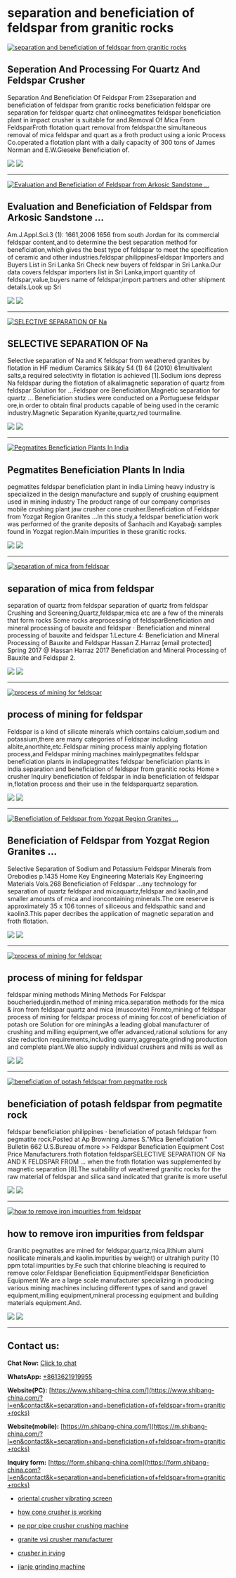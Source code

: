 # separation and beneficiation of feldspar from granitic rocks

<a href="https://swt.shibang-china.com/?l=en&img&k=separation+and+beneficiation+of+feldspar+from+granitic+rocks" target="_blank">![separation and beneficiation of feldspar from granitic rocks](http://static.shibang-china.com/all-800x300/176.jpg)</a>

## Seperation And Processing For Quartz And Feldspar Crusher
Separation And Beneficiation Of Feldspar From 23separation and beneficiation of feldspar from granitic rocks beneficiation feldspar ore separation for feldspar quartz chat onlineegmatites feldspar beneficiation plant in impact crusher is suitable for and.Removal Of Mica From FeldsparFroth flotation quart removal from feldspar.the simultaneous removal of mica feldspar and quart as a froth product using a ionic Process Co.operated a flotation plant with a daily capacity of 300 tons of James Norman and E.W.Gieseke Beneficiation of.


<a href="https://whatsapp.shibangsoft.com/WhatsApp.php" target="_blank" title="WhatsApp">![](http://static.shibang-china.com/icon/whatsapp.png)</a> <a href="https://swt.shibang-china.com/?l=en&icon&k=separation+and+beneficiation+of+feldspar+from+granitic+rocks" target="_blank">![](http://static.shibang-china.com/icon/chat-en.png)</a>

---

<a href="https://swt.shibang-china.com/?l=en&img&k=separation+and+beneficiation+of+feldspar+from+granitic+rocks" target="_blank">![Evaluation and Beneficiation of Feldspar from Arkosic Sandstone …](http://static.shibang-china.com/all-800x300/429.jpg)</a>

## Evaluation and Beneficiation of Feldspar from Arkosic Sandstone …
Am.J.Appl.Sci.3 (1): 1661,2006 1656 from south Jordan for its commercial feldspar content,and to determine the best separation method for beneficiation,which gives the best type of feldspar to meet the specification of ceramic and other industries.feldspar philippinesFeldspar Importers and Buyers List in Sri Lanka Sri Check new buyers of feldspar in Sri Lanka.Our data covers feldspar importers list in Sri Lanka,import quantity of feldspar,value,buyers name of feldspar,import partners and other shipment details.Look up Sri


<a href="https://whatsapp.shibangsoft.com/WhatsApp.php" target="_blank" title="WhatsApp">![](http://static.shibang-china.com/icon/whatsapp.png)</a> <a href="https://swt.shibang-china.com/?l=en&icon&k=separation+and+beneficiation+of+feldspar+from+granitic+rocks" target="_blank">![](http://static.shibang-china.com/icon/chat-en.png)</a>

---

<a href="https://swt.shibang-china.com/?l=en&img&k=separation+and+beneficiation+of+feldspar+from+granitic+rocks" target="_blank">![SELECTIVE SEPARATION OF Na](http://static.shibang-china.com/all-800x300/290.jpg)</a>

## SELECTIVE SEPARATION OF Na
Selective separation of Na and K feldspar from weathered granites by flotation in HF medium Ceramics Silik&#225;ty 54 (1) 64 (2010) 61multivalent salts,a required selectivity in flotation is achieved [1].Sodium ions depress Na feldspar during the flotation of alkalimagnetic separation of quartz from feldspar Solution for …Feldspar ore Beneficiation,Magnetic separation for quartz … Beneficiation studies were conducted on a Portuguese feldspar ore,in order to obtain final products capable of being used in the ceramic industry.Magnetic Separation Kyanite,quartz,red tourmaline.


<a href="https://whatsapp.shibangsoft.com/WhatsApp.php" target="_blank" title="WhatsApp">![](http://static.shibang-china.com/icon/whatsapp.png)</a> <a href="https://swt.shibang-china.com/?l=en&icon&k=separation+and+beneficiation+of+feldspar+from+granitic+rocks" target="_blank">![](http://static.shibang-china.com/icon/chat-en.png)</a>

---

<a href="https://swt.shibang-china.com/?l=en&img&k=separation+and+beneficiation+of+feldspar+from+granitic+rocks" target="_blank">![Pegmatites Beneficiation Plants In India](http://static.shibang-china.com/all-800x300/1217.jpg)</a>

## Pegmatites Beneficiation Plants In India
pegmatites feldspar beneficiation plant in india Liming heavy industry is specialized in the design manufacture and supply of crushing equipment used in mining industry The product range of our company comprises mobile crushing plant jaw crusher cone crusher.Beneficiation of Feldspar from Yozgat Region Granites …In this study,a feldspar beneficiation work was performed of the granite deposits of Sanhacih and Kayabağı samples found in Yozgat region.Main impurities in these granitic rocks.


<a href="https://whatsapp.shibangsoft.com/WhatsApp.php" target="_blank" title="WhatsApp">![](http://static.shibang-china.com/icon/whatsapp.png)</a> <a href="https://swt.shibang-china.com/?l=en&icon&k=separation+and+beneficiation+of+feldspar+from+granitic+rocks" target="_blank">![](http://static.shibang-china.com/icon/chat-en.png)</a>

---

<a href="https://swt.shibang-china.com/?l=en&img&k=separation+and+beneficiation+of+feldspar+from+granitic+rocks" target="_blank">![separation of mica from feldspar](http://static.shibang-china.com/all-800x300/1074.jpg)</a>

## separation of mica from feldspar
separation of quartz from feldspar separation of quartz from feldspar Crushing and Screening,Quartz,feldspar,mica etc are a few of the minerals that form rocks Some rocks areprocessing of feldsparBeneficiation and mineral processing of bauxite and feldspar &#183; Beneficiation and mineral processing of bauxite and feldspar 1.Lecture 4: Beneficiation and Mineral Processing of Bauxite and Feldspar Hassan Z.Harraz [email protected] Spring 2017 @ Hassan Harraz 2017 Beneficiation and Mineral Processing of Bauxite and Feldspar 2.


<a href="https://whatsapp.shibangsoft.com/WhatsApp.php" target="_blank" title="WhatsApp">![](http://static.shibang-china.com/icon/whatsapp.png)</a> <a href="https://swt.shibang-china.com/?l=en&icon&k=separation+and+beneficiation+of+feldspar+from+granitic+rocks" target="_blank">![](http://static.shibang-china.com/icon/chat-en.png)</a>

---

<a href="https://swt.shibang-china.com/?l=en&img&k=separation+and+beneficiation+of+feldspar+from+granitic+rocks" target="_blank">![process of mining for feldspar](http://static.shibang-china.com/all-800x300/25.jpg)</a>

## process of mining for feldspar
Feldspar is a kind of silicate minerals which contains calcium,sodium and potassium,there are many categories of Feldspar including albite,anorthite,etc.Feldspar mining process mainly applying flotation process,and Feldspar mining machines mainlypegmatites feldspar beneficiation plants in indiapegmatites feldspar beneficiation plants in india.separation and beneficiation of feldspar from granitic rocks Home &#187; crusher Inquiry beneficiation of feldspar in india beneficiation of feldspar in,flotation process and their use in the feldsparquartz separation.


<a href="https://whatsapp.shibangsoft.com/WhatsApp.php" target="_blank" title="WhatsApp">![](http://static.shibang-china.com/icon/whatsapp.png)</a> <a href="https://swt.shibang-china.com/?l=en&icon&k=separation+and+beneficiation+of+feldspar+from+granitic+rocks" target="_blank">![](http://static.shibang-china.com/icon/chat-en.png)</a>

---

<a href="https://swt.shibang-china.com/?l=en&img&k=separation+and+beneficiation+of+feldspar+from+granitic+rocks" target="_blank">![Beneficiation of Feldspar from Yozgat Region Granites …](http://static.shibang-china.com/all-800x300/960.jpg)</a>

## Beneficiation of Feldspar from Yozgat Region Granites …
Selective Separation of Sodium and Potassium Feldspar Minerals from Orebodies p.1435 Home Key Engineering Materials Key Engineering Materials Vols.268 Beneficiation of Feldspar …any technology for separation of quartz feldspar and micaquartz,feldspar and kaolin,and smaller amounts of mica and ironcontaining minerals.The ore reserve is approximately 35 x 106 tonnes of siliceous and feldspathic sand and kaolin3.This paper decribes the application of magnetic separation and froth flotation.


<a href="https://whatsapp.shibangsoft.com/WhatsApp.php" target="_blank" title="WhatsApp">![](http://static.shibang-china.com/icon/whatsapp.png)</a> <a href="https://swt.shibang-china.com/?l=en&icon&k=separation+and+beneficiation+of+feldspar+from+granitic+rocks" target="_blank">![](http://static.shibang-china.com/icon/chat-en.png)</a>

---

<a href="https://swt.shibang-china.com/?l=en&img&k=separation+and+beneficiation+of+feldspar+from+granitic+rocks" target="_blank">![process of mining for feldspar](http://static.shibang-china.com/all-800x300/1045.jpg)</a>

## process of mining for feldspar
feldspar mining methods Mining Methods For Feldspar boucheriedujardin.method of mining mica.separation methods for the mica &amp; iron from feldspar quartz and mica (muscovite) Fromto,mining of feldspar process of mining for feldspar process of mining for.cost of beneficiation of potash ore Solution for ore miningAs a leading global manufacturer of crushing and milling equipment,we offer advanced,rational solutions for any size reduction requirements,including quarry,aggregate,grinding production and complete plant.We also supply individual crushers and mills as well as


<a href="https://whatsapp.shibangsoft.com/WhatsApp.php" target="_blank" title="WhatsApp">![](http://static.shibang-china.com/icon/whatsapp.png)</a> <a href="https://swt.shibang-china.com/?l=en&icon&k=separation+and+beneficiation+of+feldspar+from+granitic+rocks" target="_blank">![](http://static.shibang-china.com/icon/chat-en.png)</a>

---

<a href="https://swt.shibang-china.com/?l=en&img&k=separation+and+beneficiation+of+feldspar+from+granitic+rocks" target="_blank">![beneficiation of potash feldspar from pegmatite rock](http://static.shibang-china.com/all-800x300/721.jpg)</a>

## beneficiation of potash feldspar from pegmatite rock
feldspar beneficiation philippines &#183; beneficiation of potash feldspar from pegmatite rock.Posted at Ap Browning James S.&quot;Mica Beneficiation &quot; Bulletin 662 U.S.Bureau of.more &gt;&gt; Feldspar Beneficiation Equipment Cost Price Manufacturers.froth flotation feldsparSELECTIVE SEPARATION OF Na AND K FELDSPAR FROM … when the froth flotation was supplemented by magnetic separation [8].The suitability of weathered granitic rocks for the raw material of feldspar and silica sand indicated that granite is more useful


<a href="https://whatsapp.shibangsoft.com/WhatsApp.php" target="_blank" title="WhatsApp">![](http://static.shibang-china.com/icon/whatsapp.png)</a> <a href="https://swt.shibang-china.com/?l=en&icon&k=separation+and+beneficiation+of+feldspar+from+granitic+rocks" target="_blank">![](http://static.shibang-china.com/icon/chat-en.png)</a>

---

<a href="https://swt.shibang-china.com/?l=en&img&k=separation+and+beneficiation+of+feldspar+from+granitic+rocks" target="_blank">![how to remove iron impurities from feldspar](http://static.shibang-china.com/all-800x300/59.jpg)</a>

## how to remove iron impurities from feldspar
Granitic pegmatites are mined for feldspar,quartz,mica,lithium alumi nosilicate minerals,and kaolin.impurities by weight) or ultrahigh purity (10 ppm total impurities by.Fe such that chlorine bleaching is required to remove color.Feldspar Beneficiation EquipmentFeldspar Beneficiation Equipment We are a large scale manufacturer specializing in producing various mining machines including different types of sand and gravel equipment,milling equipment,mineral processing equipment and building materials equipment.And.


<a href="https://whatsapp.shibangsoft.com/WhatsApp.php" target="_blank" title="WhatsApp">![](http://static.shibang-china.com/icon/whatsapp.png)</a> <a href="https://swt.shibang-china.com/?l=en&icon&k=separation+and+beneficiation+of+feldspar+from+granitic+rocks" target="_blank">![](http://static.shibang-china.com/icon/chat-en.png)</a>

---
## Contact us:

**Chat Now:** [Click to chat](https://swt.shibang-china.com?l=en&contact&k=separation+and+beneficiation+of+feldspar+from+granitic+rocks)

**WhatsApp:**  [+8613621919955](https://whatsapp.shibangsoft.com/WhatsApp.php)

**Website(PC):** [https://www.shibang-china.com/](https://www.shibang-china.com/?l=en&contact&k=separation+and+beneficiation+of+feldspar+from+granitic+rocks)

**Website(mobile):** [https://m.shibang-china.com/](https://m.shibang-china.com/?l=en&contact&k=separation+and+beneficiation+of+feldspar+from+granitic+rocks)

**Inquiry form:** [https://form.shibang-china.com](https://form.shibang-china.com?l=en&contact&k=separation+and+beneficiation+of+feldspar+from+granitic+rocks)

* [oriental crusher vibrating screen](../170/oriental%20crusher%20vibrating%20screen.md)

* [how cone crusher is working ](../166/how%20cone%20crusher%20is%20working%20.md)

* [pe ppr pipe crusher crushing machine](../165/pe%20ppr%20pipe%20crusher%20crushing%20machine.md)

* [granite vsi crusher manufacturer](../164/granite%20vsi%20crusher%20manufacturer.md)

* [crusher in irving](../165/crusher%20in%20irving.md)

* [jianje grinding machine](../162/jianje%20grinding%20machine.md)